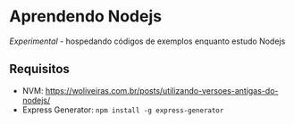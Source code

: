 # Aprendendo Nodejs

*Experimental* - hospedando códigos de exemplos enquanto estudo Nodejs

## Requisitos

- NVM: https://woliveiras.com.br/posts/utilizando-versoes-antigas-do-nodejs/
- Express Generator: `npm install -g express-generator`